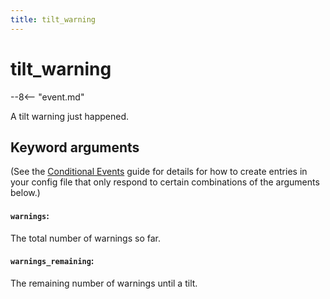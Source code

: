 ```yaml
---
title: tilt_warning
---
```


# tilt_warning


--8<-- "event.md"

A tilt warning just happened.

## Keyword arguments

(See the [Conditional Events](overview/conditional.md)
guide for details for how to create entries in your config file that
only respond to certain combinations of the arguments below.)

#### `warnings`:

The total number of warnings so far.

#### `warnings_remaining`:

The remaining number of warnings until a tilt.
